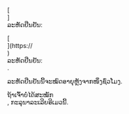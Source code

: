 [<br host>]<br action>ລະຫັດຢືນຢັນ:<br code>

[<br host>](https://<br host>)<br action>ລະຫັດຢືນຢັນ:<br code>.

ລະຫັດຢືນຢັນນີ້ຈະໝົດອາຍຸຫຼັງຈາກໜຶ່ງຊົ່ວໂມງ.

ຖ້າເຈົ້າບໍ່ໄດ້ສະໝັກ<br action>, ກະລຸນາລະເລີຍອີເມວນີ້.